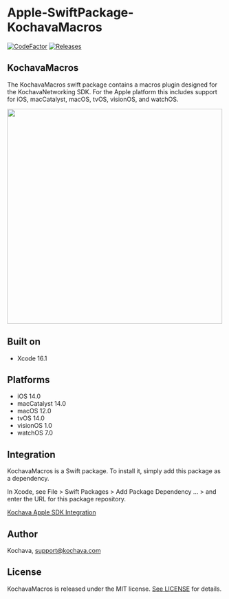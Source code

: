 # Apple-SwiftPackage-KochavaMacros

[![CodeFactor](https://www.codefactor.io/repository/github/Kochava/Apple-Swiftpackage-KochavaNetworking/badge)](https://www.codefactor.io/repository/github/Kochava/Apple-SwiftPackage-KochavaMacros)
[![Releases](https://img.shields.io/github/v/release/kochava/Apple-SwiftPackage-KochavaMacros?include_prereleases&sort=semver)](https://github.com/Kochava/Apple-SwiftPackage-KochavaMacros/releases)

## KochavaMacros

The KochavaMacros swift package contains a macros plugin designed for the KochavaNetworking SDK.  For the Apple platform this includes support for iOS, macCatalyst, macOS, tvOS, visionOS, and watchOS.

<img src="https://storage.googleapis.com/kochava-web/2016/07/Kochava-horizontal-black-800x154.png" width="500" />

## Built on

* Xcode 16.1

## Platforms

* iOS 14.0
* macCatalyst 14.0
* macOS 12.0
* tvOS 14.0
* visionOS 1.0
* watchOS 7.0

## Integration

KochavaMacros is a Swift package.  To install it, simply add this package as a dependency.

In Xcode, see File > Swift Packages > Add Package Dependency ... > and enter the URL for this package repository.

[Kochava Apple SDK Integration](https://support.kochava.com/sdk-integration/ios-sdk-integration/)

## Author

Kochava, support@kochava.com

## License

KochavaMacros is released under the MIT license. [See LICENSE](https://github.com/Kochava/Apple-SwiftPackage-KochavaMacros/blob/main/LICENSE) for details.
